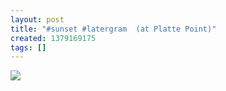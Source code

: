 ```yaml
---
layout: post
title: "#sunset #latergram  (at Platte Point)"
created: 1379169175
tags: []
---
```

![](http://31.media.tumblr.com/c93cf14e4d8660e34c6fc1d786a16e74/tumblr_mt4dqv7dtS1rsr8w3o1_500.jpg)


